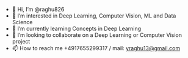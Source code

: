 - 👋 Hi, I’m @raghu826
- 👀 I’m interested in Deep Learning, Computer Vision, ML and Data Science
- 🌱 I’m currently learning Concepts in Deep Learning
- 💞️ I’m looking to collaborate on a Deep Learning or Computer Vision project 
- 📫 How to reach me +4917655299317 / mail: yraghu13@gmail.com

<!---
raghu826/raghu826 is a ✨ special ✨ repository because its `README.md` (this file) appears on your GitHub profile.
You can click the Preview link to take a look at your changes.
--->
